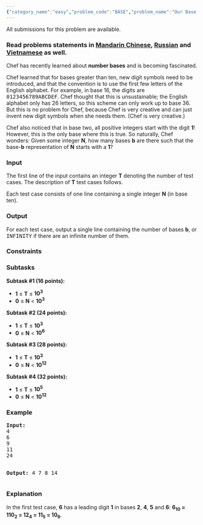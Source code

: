 ```yaml
---
{"category_name":"easy","problem_code":"BASE","problem_name":"Our Base is Under Attack","languages_supported":{"0":"ADA","1":"ASM","2":"BASH","3":"BF","4":"C","5":"C99 strict","6":"CAML","7":"CLOJ","8":"CLPS","9":"CPP 4.3.2","10":"CPP 4.9.2","11":"CPP14","12":"CS2","13":"D","14":"ERL","15":"FORT","16":"FS","17":"GO","18":"HASK","19":"ICK","20":"ICON","21":"JAVA","22":"JS","23":"LISP clisp","24":"LISP sbcl","25":"LUA","26":"NEM","27":"NICE","28":"NODEJS","29":"PAS fpc","30":"PAS gpc","31":"PERL","32":"PERL6","33":"PHP","34":"PIKE","35":"PRLG","36":"PYPY","37":"PYTH","38":"PYTH 3.4","39":"RUBY","40":"SCALA","41":"SCM chicken","42":"SCM guile","43":"SCM qobi","44":"ST","45":"TCL","46":"TEXT","47":"WSPC"},"max_timelimit":3,"source_sizelimit":50000,"problem_author":"kevinsogo","problem_tester":null,"date_added":"23-11-2016","tags":{"0":"kevinsogo"},"time":{"view_start_date":1481535000,"submit_start_date":1481535000,"visible_start_date":1481535000,"end_date":1735669800},"layout":"problem"}
---
```

<span class="solution-visible-txt">All submissions for this problem are available.</span><h3> Read problems statements in <a target="_blank" href="http://www.codechef.com/download/translated/DEC16/mandarin/BASE.pdf">Mandarin Chinese</a>, <a target="_blank" href="http://www.codechef.com/download/translated/DEC16/russian/BASE.pdf">Russian</a> and <a target="_blank" href="http://www.codechef.com/download/translated/DEC16/vietnamese/BASE.pdf">Vietnamese</a> as well.</h3>

<p>Chef has recently learned about <b>number bases</b> and is becoming fascinated.</p>

<p>Chef learned that for bases greater than ten, new digit symbols need to be introduced, and that the convention is to use the first few letters of the English alphabet. For example, in base 16, the digits are <tt>0123456789ABCDEF</tt>. Chef thought that this is unsustainable; the English alphabet only has 26 letters, so this scheme can only work up to base 36. But this is no problem for Chef, because Chef is very creative and can just invent new digit symbols when she needs them. (Chef is very creative.)</p>

<p>Chef also noticed that in base two, all positive integers start with the digit <b>1</b>! However, this is the only base where this is true. So naturally, Chef wonders: Given some integer <b>N</b>, how many bases <b>b</b> are there such that the base-<b>b</b> representation of <b>N</b> starts with a <b>1</b>?</p>


<h3>Input</h3>
<p>The first line of the input contains an integer <b>T</b> denoting the number of test cases. The description of <b>T</b> test cases follows.</p>
<p>Each test case consists of one line containing a single integer <b>N</b> (in base ten).</p>


<h3>Output</h3>
<p>For each test case, output a single line containing the number of bases <b>b</b>, or <tt>INFINITY</tt> if there are an infinite number of them.</p>


<h3>Constraints</h3>

<h3>Subtasks</h3>
<b>Subtask #1 (16 points):</b>
<ul>
<li><b>1</b> ≤ <b>T</b> ≤ <b>10<sup>3</sup></b></li>
<li><b>0</b> ≤ <b>N</b> < <b>10<sup>3</sup></b></li>
</ul> 
<p></p>
<b>Subtask #2 (24 points):</b>
<ul>
<li><b>1</b> ≤ <b>T</b> ≤ <b>10<sup>3</sup></b></li>
<li><b>0</b> ≤ <b>N</b> < <b>10<sup>6</sup></b></li>
</ul> 
<p></p>
<b>Subtask #3 (28 points):</b>
<ul>
<li><b>1</b> ≤ <b>T</b> ≤ <b>10<sup>3</sup></b></li>
<li><b>0</b> ≤ <b>N</b> < <b>10<sup>12</sup></b></li>
</ul> 
<p></p>
<b>Subtask #4 (32 points):</b>
<ul>
<li><b>1</b> ≤ <b>T</b> ≤ <b>10<sup>5</sup></b></li>
<li><b>0</b> ≤ <b>N</b> < <b>10<sup>12</sup></b></li>
</ul> 
<p></p>


<h3>Example</h3>
<pre><b>Input:</b>
<tt>4
6
9
11
24</tt>

<b>Output:</b>
<tt>4
7
8
14</tt>
</pre>

<h3>Explanation</h3>
<p>In the first test case, <b>6</b> has a leading digit <b>1</b> in bases <b>2</b>, <b>4</b>, <b>5</b> and <b>6</b>: <b>6<sub>10</sub> = 110<sub>2</sub> = 12<sub>4</sub> = 11<sub>5</sub> = 10<sub>6</sub></b>.  
</p>
